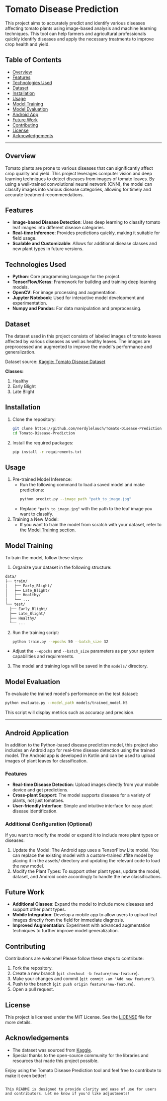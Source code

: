 # Tomato Disease Prediction

This project aims to accurately predict and identify various diseases affecting tomato plants using image-based analysis and machine learning techniques. This tool can help farmers and agricultural professionals quickly identify diseases and apply the necessary treatments to improve crop health and yield.

## Table of Contents
- [Overview](#overview)
- [Features](#features)
- [Technologies Used](#technologies-used)
- [Dataset](#dataset)
- [Installation](#installation)
- [Usage](#usage)
- [Model Training](#model-training)
- [Model Evaluation](#model-evaluation)
- [Android App](#android-application)
- [Future Work](#future-work)
- [Contributing](#contributing)
- [License](#license)
- [Acknowledgements](#acknowledgements)

---

## Overview
Tomato plants are prone to various diseases that can significantly affect crop quality and yield. This project leverages computer vision and deep learning techniques to detect diseases from images of tomato leaves. By using a well-trained convolutional neural network (CNN), the model can classify images into various disease categories, allowing for timely and accurate treatment recommendations.

## Features
- **Image-based Disease Detection**: Uses deep learning to classify tomato leaf images into different disease categories.
- **Real-time Inference**: Provides predictions quickly, making it suitable for field usage.
- **Scalable and Customizable**: Allows for additional disease classes and new plant types in future versions.

## Technologies Used
- **Python**: Core programming language for the project.
- **TensorFlow/Keras**: Framework for building and training deep learning models.
- **OpenCV**: For image processing and augmentation.
- **Jupyter Notebook**: Used for interactive model development and experimentation.
- **Numpy and Pandas**: For data manipulation and preprocessing.

## Dataset
The dataset used in this project consists of labeled images of tomato leaves affected by various diseases as well as healthy leaves. The images are preprocessed and augmented to improve the model's performance and generalization.

Dataset source: [Kaggle: Tomato Disease Dataset](https://www.kaggle.com/datasets/abdallahalidev/plantvillage-dataset) 

**Classes:**
1. Healthy
2. Early Blight
3. Late Blight

## Installation
1. Clone the repository:
   ```bash
   git clone https://github.com/nerdylelouch/Tomato-Disease-Prediction.git
   cd Tomato-Disease-Prediction
2. Install the required packages:
   ```bash
   pip install -r requirements.txt

## Usage
1. Pre-trained Model Inference:
   - Run the following command to load a saved model and make predictions:
     ```bash
     python predict.py --image_path "path_to_image.jpg"
   - Replace `"path_to_image.jpg"` with the path to the leaf image you want to classify.
1. Training a New Model:
   - If you want to train the model from scratch with your dataset, refer to the [Model Training section](#model-training).

## Model Training
To train the model, follow these steps:
1. Organize your dataset in the following structure:
  ```bash
data/
├── train/
│   ├── Early_Blight/
│   ├── Late_Blight/
│   ├── Healthy/
│   └── ...
└── test/
    ├── Early_Blight/
    ├── Late_Blight/
    ├── Healthy/
    └── ...
```
2. Run the training script:
   ```bash
   python train.py --epochs 50 --batch_size 32
- Adjust the `--epochs` and `--batch_size` parameters as per your system capabilities and requirements.
3. The model and training logs will be saved in the `models/` directory.
## Model Evaluation
To evaluate the trained model's performance on the test dataset:
```bash
python evaluate.py --model_path models/trained_model.h5
```
This script will display metrics such as accuracy and precision.

---

## Android Application
In addition to the Python-based disease prediction model, this project also includes an Android app for real-time disease detection using the trained model. The Android app is developed in Kotlin and can be used to upload images of plant leaves for classification.

### Features
- **Real-time Disease Detection**: Upload images directly from your mobile device and get predictions.
- **Cross-plant Support**: The model supports diseases for a variety of plants, not just tomatoes.
- **User-friendly Interface**: Simple and intuitive interface for easy plant disease identification.

### Additional Configuration (Optional)
If you want to modify the model or expand it to include more plant types or diseases:

1. Update the Model: The Android app uses a TensorFlow Lite model. You can replace the existing model with a custom-trained .tflite model by placing it in the assets/ directory and updating the relevant code to load the new model.
1. Modify the Plant Types: To support other plant types, update the model, dataset, and Android code accordingly to handle the new classifications.

## Future Work
- **Additional Classes**: Expand the model to include more diseases and support other plant types.
- **Mobile Integration**: Develop a mobile app to allow users to upload leaf images directly from the field for immediate diagnosis.
- **Improved Augmentation**: Experiment with advanced augmentation techniques to further improve model generalization.

## Contributing
Contributions are welcome! Please follow these steps to contribute:
1. Fork the repository.
2. Create a new branch (`git checkout -b feature/new-feature`).
3. Make your changes and commit (`git commit -am 'Add new feature'`).
4. Push to the branch (`git push origin feature/new-feature`).
5. Open a pull request.

## License
This project is licensed under the MIT License. See the [LICENSE](./LICENSE) file for more details.

## Acknowledgements
- The dataset was sourced from [Kaggle](https://www.kaggle.com/datasets/abdallahalidev/plantvillage-dataset).
- Special thanks to the open-source community for the libraries and resources that made this project possible.

Enjoy using the Tomato Disease Prediction tool and feel free to contribute to make it even better!
```vbnet

This README is designed to provide clarity and ease of use for users and contributors. Let me know if you'd like adjustments!
```
